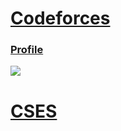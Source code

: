 # [Codeforces](https://codeforces.com/)

### [Profile](https://codeforces.com/profile/Nickurama)
![](https://codeforces.com/userpic.codeforces.org/3552474/title/e79f14521755d18b.jpg)

# [CSES](https://cses.fi/)
